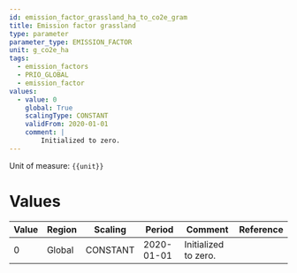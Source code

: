 ```yaml
---
id: emission_factor_grassland_ha_to_co2e_gram
title: Emission factor grassland
type: parameter
parameter_type: EMISSION_FACTOR
unit: g_co2e_ha
tags:
  - emission_factors
  - PRIO_GLOBAL
  - emission_factor
values:
  - value: 0
    global: True
    scalingType: CONSTANT
    validFrom: 2020-01-01
    comment: |
        Initialized to zero.
---
```



Unit of measure: `{{unit}}`


# Values


| Value | Region | Scaling | Period | Comment | Reference |
|-------|--------|---------|--------|---------|-----------|
| 0 | Global | CONSTANT | 2020-01-01 | Initialized to zero. |  |


